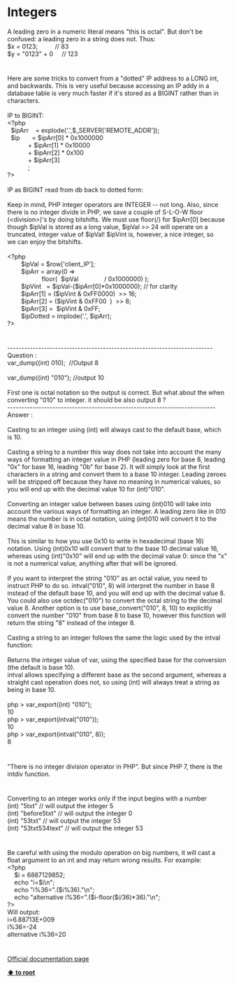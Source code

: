 # Integers




<div class="phpcode"><span class="html">
A leading zero in a numeric literal means &quot;this is octal&quot;. But don&apos;t be confused: a leading zero in a string does not. Thus:<br>$x = 0123;&#xA0; &#xA0; &#xA0; &#xA0; &#xA0; // 83<br>$y = &quot;0123&quot; + 0&#xA0; &#xA0;&#xA0; // 123</span>
</div>
  

#


<div class="phpcode"><span class="html">
Here are some tricks to convert from a &quot;dotted&quot; IP address to a LONG int, and backwards. This is very useful because accessing an IP addy in a database table is very much faster if it&apos;s stored as a BIGINT rather than in characters.<br><br>IP to BIGINT:<br><span class="default">&lt;?php<br>&#xA0; $ipArr&#xA0; &#xA0; </span><span class="keyword">= </span><span class="default">explode</span><span class="keyword">(</span><span class="string">&apos;.&apos;</span><span class="keyword">,</span><span class="default">$_SERVER</span><span class="keyword">[</span><span class="string">&apos;REMOTE_ADDR&apos;</span><span class="keyword">]);<br>&#xA0; </span><span class="default">$ip&#xA0; &#xA0; &#xA0;&#xA0; </span><span class="keyword">= </span><span class="default">$ipArr</span><span class="keyword">[</span><span class="default">0</span><span class="keyword">] * </span><span class="default">0x1000000<br>&#xA0; &#xA0; &#xA0; &#xA0; &#xA0; &#xA0; </span><span class="keyword">+ </span><span class="default">$ipArr</span><span class="keyword">[</span><span class="default">1</span><span class="keyword">] * </span><span class="default">0x10000<br>&#xA0; &#xA0; &#xA0; &#xA0; &#xA0; &#xA0; </span><span class="keyword">+ </span><span class="default">$ipArr</span><span class="keyword">[</span><span class="default">2</span><span class="keyword">] * </span><span class="default">0x100<br>&#xA0; &#xA0; &#xA0; &#xA0; &#xA0; &#xA0; </span><span class="keyword">+ </span><span class="default">$ipArr</span><span class="keyword">[</span><span class="default">3</span><span class="keyword">]<br>&#xA0; &#xA0; &#xA0; &#xA0; &#xA0; &#xA0; ;<br></span><span class="default">?&gt;<br></span><br>IP as BIGINT read from db back to dotted form:<br><br>Keep in mind, PHP integer operators are INTEGER -- not long. Also, since there is no integer divide in PHP, we save a couple of S-L-O-W floor (&lt;division&gt;)&apos;s by doing bitshifts. We must use floor(/) for $ipArr[0] because though $ipVal is stored as a long value, $ipVal &gt;&gt; 24 will operate on a truncated, integer value of $ipVal! $ipVint is, however, a nice integer, so <br>we can enjoy the bitshifts.<br><br><span class="default">&lt;?php<br>&#xA0; &#xA0; &#xA0; &#xA0; $ipVal </span><span class="keyword">= </span><span class="default">$row</span><span class="keyword">[</span><span class="string">&apos;client_IP&apos;</span><span class="keyword">];<br>&#xA0; &#xA0; &#xA0; &#xA0; </span><span class="default">$ipArr </span><span class="keyword">= array(</span><span class="default">0 </span><span class="keyword">=&gt;<br>&#xA0; &#xA0; &#xA0; &#xA0; &#xA0; &#xA0; &#xA0; &#xA0; &#xA0; &#xA0; </span><span class="default">floor</span><span class="keyword">(&#xA0; </span><span class="default">$ipVal&#xA0; &#xA0; &#xA0; &#xA0; &#xA0; &#xA0; &#xA0;&#xA0; </span><span class="keyword">/ </span><span class="default">0x1000000</span><span class="keyword">) );<br>&#xA0; &#xA0; &#xA0; &#xA0; </span><span class="default">$ipVint&#xA0;&#xA0; </span><span class="keyword">= </span><span class="default">$ipVal</span><span class="keyword">-(</span><span class="default">$ipArr</span><span class="keyword">[</span><span class="default">0</span><span class="keyword">]*</span><span class="default">0x1000000</span><span class="keyword">); </span><span class="comment">// for clarity<br>&#xA0; &#xA0; &#xA0; &#xA0; </span><span class="default">$ipArr</span><span class="keyword">[</span><span class="default">1</span><span class="keyword">] = (</span><span class="default">$ipVint </span><span class="keyword">&amp; </span><span class="default">0xFF0000</span><span class="keyword">)&#xA0; &gt;&gt; </span><span class="default">16</span><span class="keyword">;<br>&#xA0; &#xA0; &#xA0; &#xA0; </span><span class="default">$ipArr</span><span class="keyword">[</span><span class="default">2</span><span class="keyword">] = (</span><span class="default">$ipVint </span><span class="keyword">&amp; </span><span class="default">0xFF00&#xA0; </span><span class="keyword">)&#xA0; &gt;&gt; </span><span class="default">8</span><span class="keyword">;<br>&#xA0; &#xA0; &#xA0; &#xA0; </span><span class="default">$ipArr</span><span class="keyword">[</span><span class="default">3</span><span class="keyword">] =&#xA0; </span><span class="default">$ipVint </span><span class="keyword">&amp; </span><span class="default">0xFF</span><span class="keyword">;<br>&#xA0; &#xA0; &#xA0; &#xA0; </span><span class="default">$ipDotted </span><span class="keyword">= </span><span class="default">implode</span><span class="keyword">(</span><span class="string">&apos;.&apos;</span><span class="keyword">, </span><span class="default">$ipArr</span><span class="keyword">);<br></span><span class="default">?&gt;</span>
</span>
</div>
  

#


<div class="phpcode"><span class="html">
-------------------------------------------------------------------------<br>Question : <br>var_dump((int) 010);&#xA0; //Output 8<br><br>var_dump((int) &quot;010&quot;); //output 10<br><br>First one is octal notation so the output is correct. But what about the when converting &quot;010&quot; to integer. it should be also output 8 ?<br>--------------------------------------------------------------------------<br>Answer :<br><br>Casting to an integer using (int) will always cast to the default base, which is 10.<br><br>Casting a string to a number this way does not take into account the many ways of formatting an integer value in PHP (leading zero for base 8, leading &quot;0x&quot; for base 16, leading &quot;0b&quot; for base 2). It will simply look at the first characters in a string and convert them to a base 10 integer. Leading zeroes will be stripped off because they have no meaning in numerical values, so you will end up with the decimal value 10 for (int)&quot;010&quot;.<br><br>Converting an integer value between bases using (int)010 will take into account the various ways of formatting an integer. A leading zero like in 010 means the number is in octal notation, using (int)010 will convert it to the decimal value 8 in base 10.<br><br>This is similar to how you use 0x10 to write in hexadecimal (base 16) notation. Using (int)0x10 will convert that to the base 10 decimal value 16, whereas using (int)&quot;0x10&quot; will end up with the decimal value 0: since the &quot;x&quot; is not a numerical value, anything after that will be ignored.<br><br>If you want to interpret the string &quot;010&quot; as an octal value, you need to instruct PHP to do so. intval(&quot;010&quot;, 8) will interpret the number in base 8 instead of the default base 10, and you will end up with the decimal value 8. You could also use octdec(&quot;010&quot;) to convert the octal string to the decimal value 8. Another option is to use base_convert(&quot;010&quot;, 8, 10) to explicitly convert the number &quot;010&quot; from base 8 to base 10, however this function will return the string &quot;8&quot; instead of the integer 8.<br><br>Casting a string to an integer follows the same the logic used by the intval function:<br><br>Returns the integer value of var, using the specified base for the conversion (the default is base 10).<br>intval allows specifying a different base as the second argument, whereas a straight cast operation does not, so using (int) will always treat a string as being in base 10.<br><br>php &gt; var_export((int) &quot;010&quot;);<br>10<br>php &gt; var_export(intval(&quot;010&quot;));<br>10<br>php &gt; var_export(intval(&quot;010&quot;, 8));<br>8</span>
</div>
  

#


<div class="phpcode"><span class="html">
&quot;There is no integer division operator in PHP&quot;. But since PHP 7, there is the intdiv function.</span>
</div>
  

#


<div class="phpcode"><span class="html">
Converting to an integer works only if the input begins with a number<br>(int) &quot;5txt&quot; // will output the integer 5<br>(int) &quot;before5txt&quot; // will output the integer 0<br>(int) &quot;53txt&quot; // will output the integer 53<br>(int) &quot;53txt534text&quot; // will output the integer 53</span>
</div>
  

#


<div class="phpcode"><span class="html">
Be careful with using the modulo operation on big numbers, it will cast a float argument to an int and may return wrong results. For example:<br><span class="default">&lt;?php<br>&#xA0; &#xA0; $i </span><span class="keyword">= </span><span class="default">6887129852</span><span class="keyword">;<br>&#xA0; &#xA0; echo </span><span class="string">&quot;i=</span><span class="default">$i</span><span class="string">\n&quot;</span><span class="keyword">;<br>&#xA0; &#xA0; echo </span><span class="string">&quot;i%36=&quot;</span><span class="keyword">.(</span><span class="default">$i</span><span class="keyword">%</span><span class="default">36</span><span class="keyword">).</span><span class="string">&quot;\n&quot;</span><span class="keyword">;<br>&#xA0; &#xA0; echo </span><span class="string">&quot;alternative i%36=&quot;</span><span class="keyword">.(</span><span class="default">$i</span><span class="keyword">-</span><span class="default">floor</span><span class="keyword">(</span><span class="default">$i</span><span class="keyword">/</span><span class="default">36</span><span class="keyword">)*</span><span class="default">36</span><span class="keyword">).</span><span class="string">&quot;\n&quot;</span><span class="keyword">;<br></span><span class="default">?&gt;<br></span>Will output:<br>i=6.88713E+009<br>i%36=-24<br>alternative i%36=20</span>
</div>
  

#

[Official documentation page](https://www.php.net/manual/en/language.types.integer.php)

**[⬆ to root](/)**